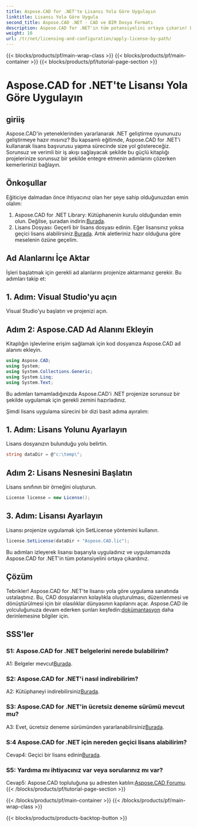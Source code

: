 ```yaml
---
title: Aspose.CAD for .NET'te Lisansı Yola Göre Uygulayın
linktitle: Lisansı Yola Göre Uygula
second_title: Aspose.CAD .NET - CAD ve BIM Dosya Formatı
description: Aspose.CAD for .NET'in tüm potansiyelini ortaya çıkarın! Lisansı sorunsuz bir şekilde uygulamak için adım adım kılavuzumuzu izleyin. CAD dosya işleme oyununuzu şimdi yükseltin!
weight: 10
url: /tr/net/licensing-and-configuration/apply-license-by-path/
---
```


{{< blocks/products/pf/main-wrap-class >}}
{{< blocks/products/pf/main-container >}}
{{< blocks/products/pf/tutorial-page-section >}}

# Aspose.CAD for .NET'te Lisansı Yola Göre Uygulayın

## giriiş

Aspose.CAD'in yeteneklerinden yararlanarak .NET geliştirme oyununuzu geliştirmeye hazır mısınız? Bu kapsamlı eğitimde, Aspose.CAD for .NET'i kullanarak lisans başvurusu yapma sürecinde size yol göstereceğiz. Sorunsuz ve verimli bir iş akışı sağlayacak şekilde bu güçlü kitaplığı projelerinize sorunsuz bir şekilde entegre etmenin adımlarını çözerken kemerlerinizi bağlayın.

## Önkoşullar

Eğiticiye dalmadan önce ihtiyacınız olan her şeye sahip olduğunuzdan emin olalım:
1.  Aspose.CAD for .NET Library: Kütüphanenin kurulu olduğundan emin olun. Değilse, şuradan indirin:[Burada](https://releases.aspose.com/cad/net/).
2.  Lisans Dosyası: Geçerli bir lisans dosyası edinin. Eğer lisansınız yoksa geçici lisans alabilirsiniz.[Burada](https://purchase.aspose.com/temporary-license/).
Artık aletleriniz hazır olduğuna göre meselenin özüne geçelim.

## Ad Alanlarını İçe Aktar

İşleri başlatmak için gerekli ad alanlarını projenize aktarmanız gerekir. Bu adımları takip et:

## 1. Adım: Visual Studio'yu açın

Visual Studio'yu başlatın ve projenizi açın.

## Adım 2: Aspose.CAD Ad Alanını Ekleyin

Kitaplığın işlevlerine erişim sağlamak için kod dosyanıza Aspose.CAD ad alanını ekleyin.
```csharp
using Aspose.CAD;
using System;
using System.Collections.Generic;
using System.Linq;
using System.Text;
```
Bu adımları tamamladığınızda Aspose.CAD'i .NET projenize sorunsuz bir şekilde uygulamak için gerekli zemini hazırladınız.

Şimdi lisans uygulama sürecini bir dizi basit adıma ayıralım:

## 1. Adım: Lisans Yolunu Ayarlayın

Lisans dosyanızın bulunduğu yolu belirtin.
```csharp
string dataDir = @"c:\temp\";
```

## Adım 2: Lisans Nesnesini Başlatın

Lisans sınıfının bir örneğini oluşturun.
```csharp
License license = new License();
```

## 3. Adım: Lisansı Ayarlayın

Lisansı projenize uygulamak için SetLicense yöntemini kullanın.
```csharp
license.SetLicense(dataDir + "Aspose.CAD.lic");
```

Bu adımları izleyerek lisansı başarıyla uyguladınız ve uygulamanızda Aspose.CAD for .NET'in tüm potansiyelini ortaya çıkardınız.

## Çözüm

Tebrikler! Aspose.CAD for .NET'te lisansı yola göre uygulama sanatında ustalaştınız. Bu, CAD dosyalarının kolaylıkla oluşturulması, düzenlenmesi ve dönüştürülmesi için bir olasılıklar dünyasının kapılarını açar. Aspose.CAD ile yolculuğunuza devam ederken şunları keşfedin:[dokümantasyon](https://reference.aspose.com/cad/net/) daha derinlemesine bilgiler için.

## SSS'ler

### S1: Aspose.CAD for .NET belgelerini nerede bulabilirim?

 A1: Belgeler mevcut[Burada](https://reference.aspose.com/cad/net/).

### S2: Aspose.CAD for .NET'i nasıl indirebilirim?

 A2: Kütüphaneyi indirebilirsiniz[Burada](https://releases.aspose.com/cad/net/).

### S3: Aspose.CAD for .NET'in ücretsiz deneme sürümü mevcut mu?

A3: Evet, ücretsiz deneme sürümünden yararlanabilirsiniz[Burada](https://releases.aspose.com/).

### S:4 Aspose.CAD for .NET için nereden geçici lisans alabilirim?

 Cevap4: Geçici bir lisans edinin[Burada](https://purchase.aspose.com/temporary-license/).

### S5: Yardıma mı ihtiyacınız var veya sorularınız mı var?

 Cevap5: Aspose.CAD topluluğuna şu adresten katılın:[Aspose.CAD Forumu](https://forum.aspose.com/c/cad/19).
{{< /blocks/products/pf/tutorial-page-section >}}

{{< /blocks/products/pf/main-container >}}
{{< /blocks/products/pf/main-wrap-class >}}

{{< blocks/products/products-backtop-button >}}
